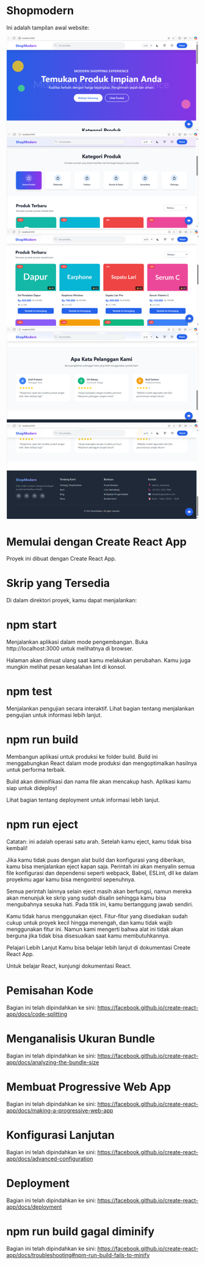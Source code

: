 # Shopmodern
Ini adalah tampilan awal website:

![Preview Website](./previewweb/Cuplikan%20layar%202025-08-03%20110137.png)
![Preview Website](./previewweb/Cuplikan%20layar%202025-08-03%20110156.png)
![Preview Website](./previewweb/Cuplikan%20layar%202025-08-03%20110212.png)
![Preview Website](./previewweb/Cuplikan%20layar%202025-08-03%20110227.png)
![Preview Website](./previewweb/Cuplikan%20layar%202025-08-03%20110240.png)

# Memulai dengan Create React App
Proyek ini dibuat dengan Create React App.

# Skrip yang Tersedia
Di dalam direktori proyek, kamu dapat menjalankan:

# npm start
Menjalankan aplikasi dalam mode pengembangan.
Buka http://localhost:3000 untuk melihatnya di browser.

Halaman akan dimuat ulang saat kamu melakukan perubahan.
Kamu juga mungkin melihat pesan kesalahan lint di konsol.

# npm test
Menjalankan pengujian secara interaktif.
Lihat bagian tentang menjalankan pengujian untuk informasi lebih lanjut.

# npm run build
Membangun aplikasi untuk produksi ke folder build.
Build ini menggabungkan React dalam mode produksi dan mengoptimalkan hasilnya untuk performa terbaik.

Build akan diminifikasi dan nama file akan mencakup hash.
Aplikasi kamu siap untuk dideploy!

Lihat bagian tentang deployment untuk informasi lebih lanjut.

# npm run eject
Catatan: ini adalah operasi satu arah. Setelah kamu eject, kamu tidak bisa kembali!

Jika kamu tidak puas dengan alat build dan konfigurasi yang diberikan, kamu bisa menjalankan eject kapan saja. Perintah ini akan menyalin semua file konfigurasi dan dependensi seperti webpack, Babel, ESLint, dll ke dalam proyekmu agar kamu bisa mengontrol sepenuhnya.

Semua perintah lainnya selain eject masih akan berfungsi, namun mereka akan menunjuk ke skrip yang sudah disalin sehingga kamu bisa mengubahnya sesuka hati. Pada titik ini, kamu bertanggung jawab sendiri.

Kamu tidak harus menggunakan eject. Fitur-fitur yang disediakan sudah cukup untuk proyek kecil hingga menengah, dan kamu tidak wajib menggunakan fitur ini. Namun kami mengerti bahwa alat ini tidak akan berguna jika tidak bisa disesuaikan saat kamu membutuhkannya.

Pelajari Lebih Lanjut
Kamu bisa belajar lebih lanjut di dokumentasi Create React App.

Untuk belajar React, kunjungi dokumentasi React.

# Pemisahan Kode
Bagian ini telah dipindahkan ke sini: https://facebook.github.io/create-react-app/docs/code-splitting

# Menganalisis Ukuran Bundle
Bagian ini telah dipindahkan ke sini: https://facebook.github.io/create-react-app/docs/analyzing-the-bundle-size

# Membuat Progressive Web App
Bagian ini telah dipindahkan ke sini: https://facebook.github.io/create-react-app/docs/making-a-progressive-web-app

# Konfigurasi Lanjutan
Bagian ini telah dipindahkan ke sini: https://facebook.github.io/create-react-app/docs/advanced-configuration

# Deployment
Bagian ini telah dipindahkan ke sini: https://facebook.github.io/create-react-app/docs/deployment

# npm run build gagal diminify
Bagian ini telah dipindahkan ke sini: https://facebook.github.io/create-react-app/docs/troubleshooting#npm-run-build-fails-to-minify